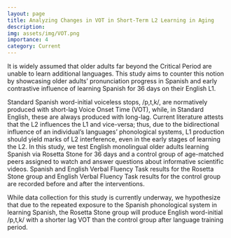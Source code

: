 ```yaml
---
layout: page
title: Analyzing Changes in VOT in Short-Term L2 Learning in Aging
description:
img: assets/img/VOT.png
importance: 4
category: Current
---
```

It is widely assumed that older adults far beyond the Critical Period are unable to learn additional languages. This study aims to counter this notion by showcasing older adults’ pronunciation progress in Spanish and early contrastive influence of learning Spanish for 36 days on their English L1. 

Standard Spanish word-initial voiceless stops, /p,t,k/, are normatively produced with short-lag Voice Onset Time (VOT), while, in Standard English, these are always produced with long-lag. Current literature attests that the L2 influences the L1 and vice-versa; thus, due to the bidirectional influence of an individual’s languages’ phonological systems, L1 production should yield marks of L2 interference, even in the early stages of learning the L2. In this study, we test English monolingual older adults learning Spanish via Rosetta Stone for 36 days and a control group of age-matched peers assigned to watch and answer questions about informative scientific videos. Spanish and English Verbal Fluency Task results for the Rosetta Stone group and English Verbal Fluency Task results for the control group are recorded before and after the interventions.

While data collection for this study is currently underway, we hypothesize that due to the repeated exposure to the Spanish phonological system in learning Spanish, the Rosetta Stone group will produce English word-initial /p,t,k/ with a shorter lag VOT than the control group after language training period. 
